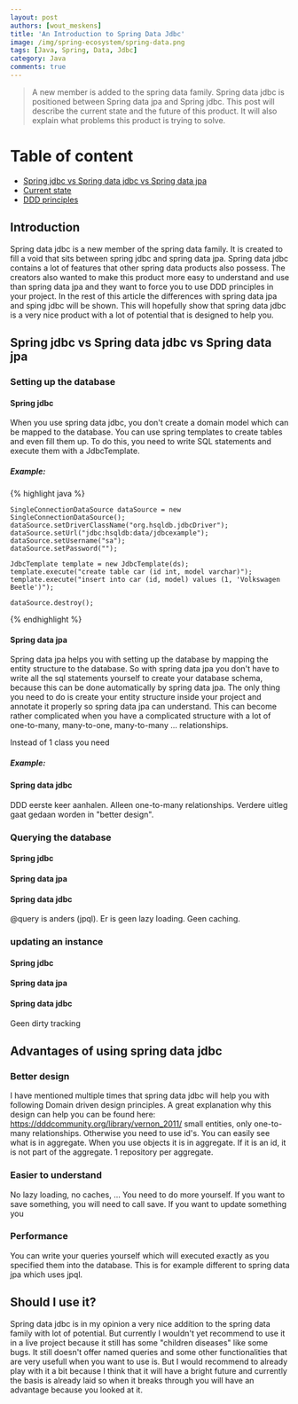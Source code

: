 ```yaml
---
layout: post
authors: [wout_meskens]
title: 'An Introduction to Spring Data Jdbc'
image: /img/spring-ecosystem/spring-data.png
tags: [Java, Spring, Data, Jdbc]
category: Java
comments: true
---
```


> A new member is added to the spring data family. Spring data jdbc is positioned between Spring data jpa and Spring jdbc.
> This post will describe the current state and the future of this product. It will also explain what problems this product is trying to solve.

# Table of content

* [Spring jdbc vs Spring data jdbc vs Spring data jpa](#product-comparison)
* [Current state](#current-state)
* [DDD principles](#ddd-principles)

## Introduction
Spring data jdbc is a new member of the spring data family. 
It is created to fill a void that sits between spring jdbc and spring data jpa.
Spring data jdbc contains a lot of features that other spring data products also possess. 
The creators also wanted to make this product more easy to understand and use than spring data jpa and they want to force you to use DDD principles in your project.
In the rest of this article the differences with spring data jpa and sping jdbc will be shown.
This will hopefully show that spring data jdbc is a very nice product with a lot of potential that is designed to help you.

## Spring jdbc vs Spring data jdbc vs Spring data jpa

### Setting up the database

#### Spring jdbc
When you use spring data jdbc, you don't create a domain model which can be mapped to the database. 
You can use spring templates to create tables and even fill them up. To do this, you need to write SQL statements and execute them with a JdbcTemplate.

##### Example:
{% highlight java %}

    SingleConnectionDataSource dataSource = new SingleConnectionDataSource();
    dataSource.setDriverClassName("org.hsqldb.jdbcDriver");
    dataSource.setUrl("jdbc:hsqldb:data/jdbcexample");
    dataSource.setUsername("sa");
    dataSource.setPassword("");
        
    JdbcTemplate template = new JdbcTemplate(ds);
    template.execute("create table car (id int, model varchar)");
    template.execute("insert into car (id, model) values (1, 'Volkswagen Beetle')");
    
    dataSource.destroy();
    
{% endhighlight %}

#### Spring data jpa
Spring data jpa helps you with setting up the database by mapping the entity structure to the database. 
So with spring data jpa you don't have to write all the sql statements yourself to create your database schema, because this can be done automatically by spring data jpa.
The only thing you need to do is create your entity structure inside your project and annotate it properly so spring data jpa can understand.
This can become rather complicated when you have a complicated structure with a lot of one-to-many, many-to-one, many-to-many ... relationships.

Instead of 1 class you need 

##### Example:


#### Spring data jdbc
DDD eerste keer aanhalen. Alleen one-to-many relationships. Verdere uitleg gaat gedaan worden in "better design".

### Querying the database

#### Spring jdbc

#### Spring data jpa

#### Spring data jdbc
@query is anders (jpql). Er is geen lazy loading. Geen caching.

### updating an instance

#### Spring jdbc

#### Spring data jpa

#### Spring data jdbc
Geen dirty tracking


## Advantages of using spring data jdbc
### Better design
I have mentioned multiple times that spring data jdbc will help you with following Domain driven design principles. A great explanation why this design can help you can be found here: https://dddcommunity.org/library/vernon_2011/
small entities, only one-to-many relationships. Otherwise you need to use id's. You can easily see what is in aggregate. When you use objects it is in aggregate. 
If it is an id, it is not part of the aggregate. 1 repository per aggregate.


### Easier to understand
No lazy loading, no caches, ... You need to do more yourself. If you want to save something, you will need to call save. If you want to update something you 


### Performance
You can write your queries yourself which will executed exactly as you specified them into the database. 
This is for example different to spring data jpa which uses jpql.

## Should I use it?
Spring data jdbc is in my opinion a very nice addition to the spring data family with lot of potential. But currently I wouldn't yet recommend to use it in a live project because it still has some "children diseases" like some bugs.
It still doesn't offer named queries and some other functionalities that are very usefull when you want to use is.
But I would recommend to already play with it a bit because I think that it will have a bright future and currently the basis is already laid so when it breaks through you will have an advantage because you looked at it.